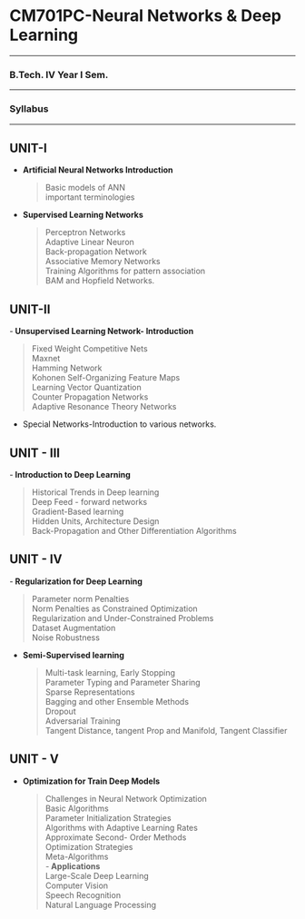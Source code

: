 # CM701PC-Neural Networks & Deep Learning
<hr/>

### B.Tech. IV Year I Sem.
<hr/>

### Syllabus
<hr/>

## UNIT-I<br/>
- <b>Artificial Neural Networks Introduction</b><br/>
  > Basic models of ANN<br/>
  > important terminologies<br/>
- <b>Supervised Learning Networks</b><br/>
  > Perceptron Networks<br/>
  > Adaptive Linear Neuron<br/>
  > Back-propagation Network<br/>
  > Associative Memory Networks<br/>
  > Training Algorithms for pattern association<br/>
  > BAM and Hopfield Networks.<br/>

## UNIT-II<br/>
-<b> Unsupervised Learning Network- Introduction</b><br/>
  > Fixed Weight Competitive Nets<br/>
  > Maxnet<br/>
  > Hamming Network<br/>
  > Kohonen Self-Organizing Feature Maps<br/>
  > Learning Vector Quantization<br/>
  > Counter Propagation Networks<br/>
  > Adaptive Resonance Theory Networks<br/>
- Special Networks-Introduction to various networks.</b><br/>

## UNIT - III<br/>
-<b> Introduction to Deep Learning</b><br/>
  > Historical Trends in Deep learning<br/>
  > Deep Feed - forward networks<br/>
  > Gradient-Based learning<br/>
  > Hidden Units, Architecture Design<br/>
  > Back-Propagation and Other Differentiation Algorithms<br/>

## UNIT - IV<br/>
-<b> Regularization for Deep Learning</b><br/>
  > Parameter norm Penalties<br/>
  > Norm Penalties as Constrained Optimization<br/>
  > Regularization and Under-Constrained Problems<br/>
  > Dataset Augmentation<br/>
  > Noise Robustness<br/>
- <b>Semi-Supervised learning</b><br/>
  > Multi-task learning, Early Stopping<br/>
  > Parameter Typing and Parameter Sharing<br/>
  > Sparse Representations<br/>
  > Bagging and other Ensemble Methods<br/>
  > Dropout<br/>
  > Adversarial Training<br/>
  > Tangent Distance, tangent Prop and Manifold, Tangent Classifier<br/>

## UNIT - V<br/>
- <b>Optimization for Train Deep Models</b><br/>
  > Challenges in Neural Network Optimization<br/>
  > Basic Algorithms<br/>
  > Parameter Initialization Strategies<br/>
  > Algorithms with Adaptive Learning Rates<br/>
  > Approximate Second- Order Methods<br/>
  > Optimization Strategies<br/>
  > Meta-Algorithms<br/>
-<b> Applications</b><br/>
  > Large-Scale Deep Learning<br/>
  > Computer Vision<br/>
  > Speech Recognition<br/>
  > Natural Language Processing<br/>

